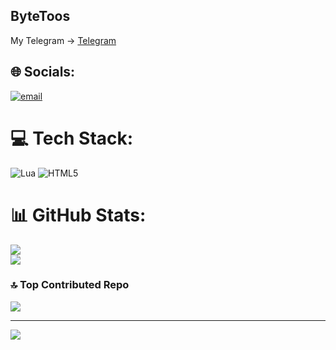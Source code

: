 ## ByteToos

My Telegram -> [Telegram](https://t.me/ByteToos)


## 🌐 Socials:
[![email](https://img.shields.io/badge/Email-D14836?logo=gmail&logoColor=white)](mailto:bytetoos@gmail.com) 

# 💻 Tech Stack:
![Lua](https://img.shields.io/badge/lua-%232C2D72.svg?style=for-the-badge&logo=lua&logoColor=white) ![HTML5](https://img.shields.io/badge/html5-%23E34F26.svg?style=for-the-badge&logo=html5&logoColor=white)
# 📊 GitHub Stats:
![](https://nirzak-streak-stats.vercel.app/?user=ByteToos&theme=dark&hide_border=true)<br/>
![](https://github-readme-stats.vercel.app/api/top-langs/?username=ByteToos&theme=dark&hide_border=true&include_all_commits=false&count_private=false&layout=compact)

### 🔝 Top Contributed Repo
![](https://github-contributor-stats.vercel.app/api?username=ByteToos&limit=5&theme=dark&combine_all_yearly_contributions=true)

---
[![](https://visitcount.itsvg.in/api?id=ByteToos&icon=2&color=13)](https://visitcount.itsvg.in)
